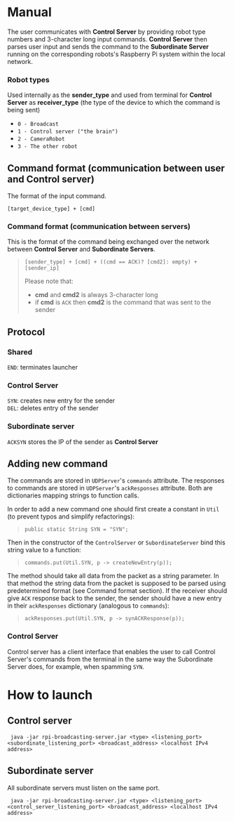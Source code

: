 ﻿# Manual

The user communicates with **Control Server** by providing robot type numbers and 3-character long input commands.
**Control Server** then parses user input and sends the command to the **Subordinate Server** running on the 
corresponding robots's Raspberry Pi system within the local network. 

### Robot types

Used internally as the **sender_type** and used from terminal for **Control Server** as **receiver_type** 
(the type of the device to which the command is being sent)


* ``0 - Broadcast`` 
* ``1 - Control server ("the brain")``  
* ``2 - CameraRobot ``
* ``3 - The other robot  ``


## Command format (communication between user and Control server)

The format of the input command.

``[target_device_type] + [cmd]``

### Command format (communication between servers)

This is the format of the command being exchanged over the network between **Control Server** and **Subordinate Servers**.

>``[sender_type] + [cmd] + ((cmd == ACK)? [cmd2]: empty) + [sender_ip]``
>  
> Please note that:  
>* **cmd** and **cmd2** is always 3-character long   
>* if **cmd** is ``ACK`` then **cmd2** is the command that was sent to the sender  

## Protocol 

### Shared

``END``: terminates launcher

### Control Server 

`SYN`: creates new entry for the sender  
`DEL`: deletes entry of the sender

### Subordinate server

`ACKSYN` stores the IP of the sender as **Control Server**

## Adding new command

The commands are stored in `UDPServer`'s `commands` attribute. The responses to commands are stored in 
`UDPServer`'s `ackResponses` attribute. Both are dictionaries mapping strings to function calls. 

In order to add
a new command one should first create a constant in `Util` (to prevent typos and simplify refactorings):
> `public static String SYN = "SYN";`

Then in the constructor of the `ControlServer` or `SubordinateServer` bind this string value to a function:
> `commands.put(Util.SYN, p -> createNewEntry(p));`

The method should take all data from the packet as a string parameter.
In that method the string data from the packet is supposed to be parsed using predetermined format 
(see Command format section). If the receiver should give `ACK` response back to the sender, 
the sender should have a new entry in their `ackResponses` dictionary (analogous to `commands`):
>  `ackResponses.put(Util.SYN, p -> synACKResponse(p));`

### Control Server
Control server has a client interface that enables the user to call Control Server's commands from the terminal in
the same way the Subordinate Server does, for example, when spamming `SYN`. 

# How to launch

## Control server

``` java -jar rpi-broadcasting-server.jar <type> <listening_port> <subordinate_listening_port> <broadcast_address> <localhost IPv4 address>```

## Subordinate server

All subordinate servers must listen on the same port.

``` java -jar rpi-broadcasting-server.jar <type> <listening_port> <control_server_listening_port> <broadcast_address> <localhost IPv4 address>```
